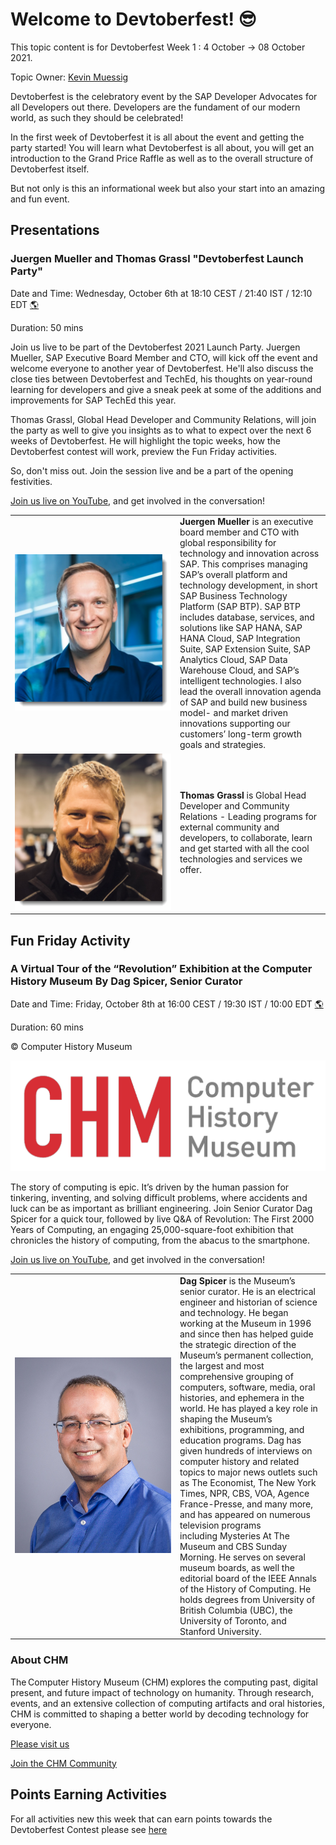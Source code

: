 # Welcome to Devtoberfest! 😎

This topic content is for Devtoberfest Week 1 : 4 October → 08 October 2021.

Topic Owner: [Kevin Muessig](https://github.com/KevinMuessig)

Devtoberfest is the celebratory event by the SAP Developer Advocates for all Developers out there. Developers are the fundament of our modern world, as such they should be celebrated!

In the first week of Devtoberfest it is all about the event and getting the party started! You will learn what Devtoberfest is all about, you will get an introduction to the Grand Price Raffle as well as to the overall structure of Devtoberfest itself.

But not only is this an informational week but also your start into an amazing and fun event.

## Presentations

### Juergen Mueller and Thomas Grassl "Devtoberfest Launch Party"
Date and Time: Wednesday, October 6th at 18:10 CEST / 21:40 IST / 12:10 EDT [🌎](https://www.timeanddate.com/worldclock/converter.html?iso=20211006T161000&p1=37&p2=198&p3=438&p4=240)

Duration: 50 mins

Join us live to be part of the Devtoberfest 2021 Launch Party. Juergen Mueller, SAP Executive Board Member and CTO, will kick off the event and welcome everyone to another year of Devtoberfest.  He'll also discuss the close ties between Devtoberfest and TechEd, his thoughts on year-round learning for developers and give a sneak peek at some of the additions and improvements for SAP TechEd this year. 

Thomas Grassl, Global Head Developer and Community Relations, will join the party as well to give you insights as to what to expect over the next 6 weeks of Devtoberfest. He will highlight the topic weeks, how the Devtoberfest contest will work, preview the Fun Friday activities. 

So, don't miss out. Join the session live and be a part of the opening festivities.

[Join us live on YouTube](https://youtu.be/QECsPXQBP3E), and get involved in the conversation!

<table >
    <tr>
        <td width=250><img src="../../images/juergen.mueller_shade.png" alt="Juergen Mueller"><br/></td>
        <td><b>Juergen Mueller</b> is an executive board member and CTO with global responsibility for technology and innovation across SAP. This comprises managing SAP’s overall platform and technology development, in short SAP Business Technology Platform (SAP BTP). SAP BTP includes database, services, and solutions like SAP HANA, SAP HANA Cloud, SAP Integration Suite, SAP Extension Suite, SAP Analytics Cloud, SAP Data Warehouse Cloud, and SAP’s intelligent technologies. I also lead the overall innovation agenda of SAP and build new business model- and market driven innovations supporting our customers’ long-term growth goals and strategies.</td>
    </tr>
    <tr>
        <td width=250><img src="../../images/thomas.grassl_shade.png" alt="Thomas Grassl"><br/></td>
        <td><b>Thomas Grassl</b> is Global Head Developer and Community Relations - Leading programs for external community and developers, to collaborate, learn and get started with all the cool technologies and services we offer.</td>
    </tr>
</table>

## Fun Friday Activity


    
### A Virtual Tour of the “Revolution” Exhibition at the Computer History Museum By Dag Spicer, Senior Curator

Date and Time: Friday, October 8th at 16:00 CEST / 19:30 IST / 10:00 EDT [🌎](https://www.timeanddate.com/worldclock/converter.html?iso=20211008T140000&p1=37&p2=198&p3=438&p4=240)

Duration: 60 mins

© Computer History Museum

![](../image/../../images/chm_id-name_rgb_alternate_2.png)

The story of computing is epic. It’s driven by the human passion for tinkering, inventing, and solving difficult problems, where accidents and luck can be as
important as brilliant engineering. 
Join Senior Curator Dag Spicer for a quick tour, followed by live Q&A of Revolution: The First 2000 Years of Computing, an
engaging 25,000-square-foot exhibition that chronicles the history of computing, from the abacus to the smartphone. 

[Join us live on YouTube](https://www.youtube.com/watch?v=M6SXIeXbnik), and get involved in the conversation!

<table >
    <tr>
        <td width=250><img src="../../images/Dag_Spicer.jpg" alt="Dag Spicer"><br/></td>
        <td><b>Dag Spicer</b> is the Museum’s senior curator. He is an electrical engineer and historian of science and technology. He began working at the Museum
            in 1996 and since then has helped guide the strategic direction of the Museum’s permanent collection, the largest and most comprehensive grouping of
            computers, software, media, oral histories, and ephemera in the world. He has played a key role in shaping the Museum’s exhibitions, programming, and
            education programs. Dag has given hundreds of interviews on computer history and related topics to major news outlets such as The Economist, The New
            York Times, NPR, CBS, VOA, Agence France-Presse, and many more, and has appeared on numerous television programs including Mysteries At The
            Museum and CBS Sunday Morning. He serves on several museum boards, as well the editorial board of the IEEE Annals of the History of Computing. He holds
            degrees from University of British Columbia (UBC), the University of Toronto, and Stanford University.</td>
    </tr>
</table>

### About CHM
The Computer History Museum (CHM) explores the computing past, digital present, and future impact of technology on humanity. Through research, events, and an
extensive collection of computing artifacts and oral histories, CHM is committed to shaping a better world by decoding technology for everyone. 

[Please visit us](https://computerhistory.org)

[Join the CHM Community](https://computerhistory.org/subscribe/)
 


## Points Earning Activities

For all activities new this week that can earn points towards the Devtoberfest Contest please see [here](../../contest/readme.md#week-1)
